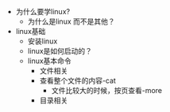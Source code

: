 
* 为什么要学linux?
  * 为什么是linux 而不是其他？
* linux基础
  * 安装linux
  * linux是如何启动的？
  * linux基本命令
    * 文件相关
    * 查看整个文件的内容-cat
      * 文件比较大的时候，按页查看-more
    * 目录相关
